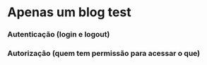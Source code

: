 # Apenas um blog test

### Autenticação (login e logout)
### Autorização (quem tem permissão para acessar o que)